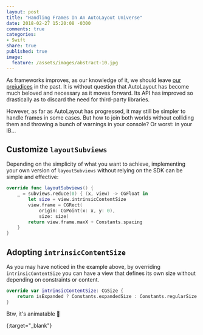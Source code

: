 ```yaml
---
layout: post
title: "Handling Frames In An AutoLayout Universe"
date: 2018-02-27 15:20:08 -0300
comments: true
categories:
- Swift
share: true
published: true
image:
  feature: /assets/images/abstract-10.jpg
---
```


As frameworks improves, as our knowledge of it, we should leave [our prejudices][]
in the past. It is without question that AutoLayout has become much beloved and
necessary as it moves forward. Its API has improved so drastically as to discard
the need for third-party libraries.

However, as far as AutoLayout has progressed, it may still be simpler to handle
frames in some cases. But how to join both worlds without colliding them and
throwing a bunch of warnings in your console? Or worst: in your IB…

<!-- more -->

## Customize `layoutSubviews`

Depending on the simplicity of what you want to achieve, implementing your own
version of `layoutSubviews` without relying on the SDK can be simple and effective:

```swift
override func layoutSubviews() {
    _ = subviews.reduce(0) { (x, view) -> CGFloat in
        let size = view.intrinsicContentSize
        view.frame = CGRect(
            origin: CGPoint(x: x, y: 0),
            size: size)
        return view.frame.maxX + Constants.spacing
    }
}
```

## Adopting `intrinsicContentSize`

As you may have noticed in the example above, by overriding `intrinsicContentSize`
you can have a view that defines its own size without depending on constraints
or content.

```swift
override var intrinsicContentSize: CGSize {
    return isExpanded ? Constants.expandedSize : Constants.regularSize
}
```

Btw, it's animatable 💖

[our prejudices]: /post/autolayout-is-hell-on-earth/
{:target="\_blank"}

